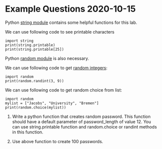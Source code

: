 # Example Questions 2020-10-15


Python [string module](https://docs.python.org/3/library/string.html) contains some helpful functions for this lab.

We can use following code to see printable characters

	import string
	print(string.printable)
	print(string.printable[25])


Python [random module](https://docs.python.org/3/library/random.html) is also necessary.

We can use following code to get [random integers](https://www.w3schools.com/python/ref_random_randint.asp):

	import random
	print(random.randint(3, 9)) 


We can use following code to get random choice from list:

	import random
	mylist = ["Jacobs", "University", "Bremen"]
	print(random.choice(mylist)) 




1. Write a python function that creates random password. This function should have a default parameter of password_length of value 12.
You can use string.printable function and random.choice or randint methods in this function.

2. Use above function to create 100 passwords.



